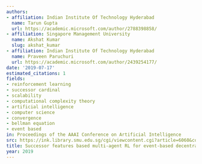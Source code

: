 ```yaml
---
authors:
- affiliation: Indian Institute Of Technology Hyderabad
  name: Tarun Gupta
  url: https://academic.microsoft.com/author/2788398858/
- affiliation: Singapore Management University
  name: Akshat Kumar
  slug: akshat_kumar
- affiliation: Indian Institute Of Technology Hyderabad
  name: Praveen Paruchuri
  url: https://academic.microsoft.com/author/2439254177/
date: '2019-07-17'
estimated_citations: 1
fields:
- reinforcement learning
- successor cardinal
- scalability
- computational complexity theory
- artificial intelligence
- computer science
- convergence
- bellman equation
- event based
in: Proceedings of the AAAI Conference on Artificial Intelligence
src: https://ink.library.smu.edu.sg/cgi/viewcontent.cgi?article=6060&context=sis_research
title: Successor features based multi-agent RL for event-based decentralized MDPs
year: 2019
---
```

